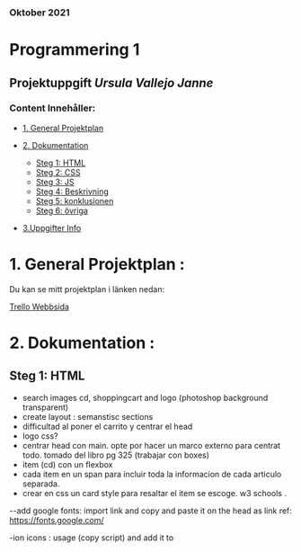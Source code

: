 ### Oktober 2021
# Programmering 1
## Projektuppgift *Ursula Vallejo Janne*
### Content Innehåller:

- [1. General Projektplan](#1-general-projektplan-)
- [2. Dokumentation](#2-dokumentation--)
    - [Steg 1: HTML](#steg-1-html)
    - [Steg 2: CSS](#steg-2-css)
    - [Steg 3: JS](#steg-3-js)
    - [Steg 4: Beskrivning](#steg-4-beskrivning)
    - [Steg 5: konklusionen](#steg-5-konklusionen)
    - [Steg 6: övriga](#steg-6-vriga)
  
- [3.Uppgifter Info](#3-uppgifter-info)

# 1. General Projektplan :

Du kan se mitt projektplan i länken nedan:

[Trello Webbsida ](https://trello.com/invite/b/Z3Nuvnwx/986973450a0dfb68d65c026a87d672d2/programmering-1)

# 2. Dokumentation  :

## Steg 1: HTML

- search images cd, shoppingcart and logo (photoshop background transparent)
- create layout : semanstisc sections
- difficultad al poner el carrito y centrar el head
- logo css?
- centrar head con main. opte por hacer un marco externo para centrat todo. tomado del libro pg 325 (trabajar con boxes)
- item (cd) con un flexbox
- cada item en un span para incluir toda la informacion de cada articulo separada.
- crear en css un card style para resaltar el item se escoge. w3 schools .

--add google fonts: import link and copy and paste it on the head as link ref:
https://fonts.google.com/

-ion icons : usage (copy script) and add it to <script src> 
the other link find installation (copy it) and add it to the head <link href:' '  rel:'stylesheet'>
before the style.css

https://ionic.io/ionicons

## Steg 2: CSS

## Steg 3: JS

-crear un diagrama para entender las funciones deben existir en la pagina.

- crear pasos a seguir en trello
- ## orden de elementos que encontre en mi diagrama:  
1. boton de checkout que sea sencible y abra el dropdown
1 crear el dropdown menu ( como cambiar el tamano de este)
2. generar los espacios para anadir el contenido
3. anadir los 2 botones del carrito ( 1 close 2 check out) mirar que sean sencibles con el curso y anadir a cada uno funcion 1 de abrir y cerrar el dropmenu y el otro un alert.
4. los botones de buy en los elementos deben ser sencibles con el cursor.
5. los item en el carrito deben tener la imagen,titulo album, un input para cantidad x unidad, precio individual y precio general de esa seleccion.
6. al final de los elementos debe haber un texto que diga que cantidad de cd se anadieron al carrito y la suma total.
7. una linea de texto que diga si con la cantidad se opta a envio gratuito. 2 posibles escenarios: A. Free freight over 259kr ( 51 kr left)
B. You have free freight.
8. have a button to remove and uptate the items on the cart.

- ## orden de funciones que encontre en mi diagrama:
1.function that add the item we see on the page to the cart. Related with Button Buy.

2. function related with button checkout that open the menu.
3. function related with the button on the cart to close the dropdownmenu.
4. function alert in the to checkout button on the cart.
5. function that count the number of products of each item selected  and multiply and give a subtotal item.
6. function to add all the sum of subtotal
7.function that count the total of cd were chosen is included in the text after sum:()
8.function to evaluated free freight and print ut two different scenarios. Print out evaluation.
 

- ## Dificultades encontradas y como se solucionaron:

1. Como anadir los items de la pagina principal al carrito?

2. function pay / convert elements of an array into a string: w3 schools (let energy= fruits.join())


recursos:
https://www.youtube.com/watch?v=yASvgVh8p5A

https://www.youtube.com/watch?v=B20Getj_Zk4
https://www.youtube.com/watch?v=tEAl7L62GEw

## Steg 4: Beskrivning

## Steg 5: konklusionen

## Steg 6: övriga

## 3. Uppgifter Info

### Frågeställningen

Hur kan vi göra en kundkorg som uppdateras.

### Mål

I detta projekt ska ni göra en enkel hemsida där man kan lägga album man vill köpa i en kundkorg. Man ska kunna
uppdatera antalet album samt att när en viss summa nås får man fri frakt.

### Avgränsning

HTML och CSS för det grafiska gränssnittet och Vanilla JavaScript för funktionaliteten. Dvs ingen:

- JQuery
- Media Queries (Frivilligt)
- JavaScript Frameworks

### Syfte

Att ni ska lära er vad JavaScript tillför för funktionalitet samt vilket möjligheter det ger för programutveckling.

### Vad ska ni leverera?

En applikation med en kundkorg, där man ska kunna

- Visa vilka album som finns
- Lägga till album i en kundkorg
- Ta bort album i en kundkorg
- Uppdatera antalet album i en kundkorg

### Lägg till varor i kundkorgen

![](img/1.png)

### Funktioner som ska finnas

- När användaren ändrar antalet album så ska summan uppdateras med en gång.

- Det ska inte vara möjligt att skriva in felaktiga värden så som negativa värden i "antalet album boxarna".

- Kundkorgen ska vara tillgänglig från bilden på en kundkorg samt knappen "Checkout".

- Om ordern är på mer än 259kr (eller lika med) så ska det vara fri frakt. Om summan för fri frakt inte uppnåtts så visa
  hur långt (skillnaden) det är kvar till fri frakt:

![](img/2.png)